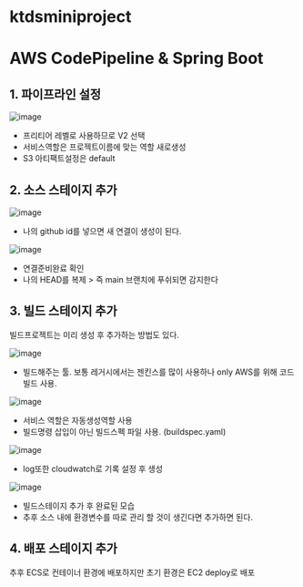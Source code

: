 # ktdsminiproject
# AWS CodePipeline & Spring Boot

## 1. 파이프라인 설정
![image](https://github.com/hj0210/ktdsminiproject/assets/68845747/6bd97db1-158c-4847-9755-1a2c4db91d99)

- 프리티어 레벨로 사용하므로 V2 선택
- 서비스역할은 프로젝트이름에 맞는 역할 새로생성
- S3 아티팩트설정은 default

## 2. 소스 스테이지 추가

![image](https://github.com/hj0210/ktdsminiproject/assets/68845747/d854aab7-2259-417e-8929-b8dbacf32257)

- 나의 github id를 넣으면 새 연결이 생성이 된다.

![image](https://github.com/hj0210/ktdsminiproject/assets/68845747/c28a2b17-789d-47b0-ab9b-101268f29a59)

- 연결준비완료 확인
- 나의 HEAD를 복제 > 즉 main 브랜치에 푸쉬되면 감지한다


## 3. 빌드 스테이지 추가

빌드프로젝트는 미리 생성 후 추가하는 방법도 있다.

![image](https://github.com/hj0210/ktdsminiproject/assets/68845747/284eae38-4d07-430f-84e9-8941569bcf53)

- 빌드해주는 툴. 보통 레거시에서는 젠킨스를 많이 사용하나 only AWS를 위해 코드빌드 사용.

![image](https://github.com/hj0210/ktdsminiproject/assets/68845747/2a967d80-e61d-4461-9435-92788447a778)

- 서비스 역할은 자동생성역할 사용
- 빌드명령 삽입이 아닌 빌드스펙 파일 사용. (buildspec.yaml)

![image](https://github.com/hj0210/ktdsminiproject/assets/68845747/e8ec9642-f716-4d38-a8b8-0ada6878a693)

- log또한 cloudwatch로 기록 설정 후 생성
  
![image](https://github.com/hj0210/ktdsminiproject/assets/68845747/a53fd5a9-29b8-4c82-8a9b-36f77f7e3b0a)

- 빌드스테이지 추가 후 완료된 모습
- 추후 소스 내에 환경변수를 따로 관리 할 것이 생긴다면 추가하면 된다.

## 4. 배포 스테이지 추가

추후 ECS로 컨테이너 환경에 배포하지만 초기 환경은 EC2 deploy로 배포


